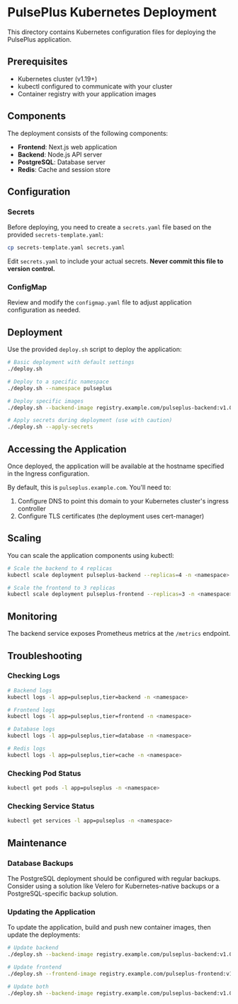 # PulsePlus Kubernetes Deployment

This directory contains Kubernetes configuration files for deploying the PulsePlus application.

## Prerequisites

- Kubernetes cluster (v1.19+)
- kubectl configured to communicate with your cluster
- Container registry with your application images

## Components

The deployment consists of the following components:

- **Frontend**: Next.js web application
- **Backend**: Node.js API server
- **PostgreSQL**: Database server
- **Redis**: Cache and session store

## Configuration

### Secrets

Before deploying, you need to create a `secrets.yaml` file based on the provided `secrets-template.yaml`:

```bash
cp secrets-template.yaml secrets.yaml
```

Edit `secrets.yaml` to include your actual secrets. **Never commit this file to version control.**

### ConfigMap

Review and modify the `configmap.yaml` file to adjust application configuration as needed.

## Deployment

Use the provided `deploy.sh` script to deploy the application:

```bash
# Basic deployment with default settings
./deploy.sh

# Deploy to a specific namespace
./deploy.sh --namespace pulseplus

# Deploy specific images
./deploy.sh --backend-image registry.example.com/pulseplus-backend:v1.0.0 --frontend-image registry.example.com/pulseplus-frontend:v1.0.0

# Apply secrets during deployment (use with caution)
./deploy.sh --apply-secrets
```

## Accessing the Application

Once deployed, the application will be available at the hostname specified in the Ingress configuration.

By default, this is `pulseplus.example.com`. You'll need to:

1. Configure DNS to point this domain to your Kubernetes cluster's ingress controller
2. Configure TLS certificates (the deployment uses cert-manager)

## Scaling

You can scale the application components using kubectl:

```bash
# Scale the backend to 4 replicas
kubectl scale deployment pulseplus-backend --replicas=4 -n <namespace>

# Scale the frontend to 3 replicas
kubectl scale deployment pulseplus-frontend --replicas=3 -n <namespace>
```

## Monitoring

The backend service exposes Prometheus metrics at the `/metrics` endpoint.

## Troubleshooting

### Checking Logs

```bash
# Backend logs
kubectl logs -l app=pulseplus,tier=backend -n <namespace>

# Frontend logs
kubectl logs -l app=pulseplus,tier=frontend -n <namespace>

# Database logs
kubectl logs -l app=pulseplus,tier=database -n <namespace>

# Redis logs
kubectl logs -l app=pulseplus,tier=cache -n <namespace>
```

### Checking Pod Status

```bash
kubectl get pods -l app=pulseplus -n <namespace>
```

### Checking Service Status

```bash
kubectl get services -l app=pulseplus -n <namespace>
```

## Maintenance

### Database Backups

The PostgreSQL deployment should be configured with regular backups. Consider using a solution like Velero for Kubernetes-native backups or a PostgreSQL-specific backup solution.

### Updating the Application

To update the application, build and push new container images, then update the deployments:

```bash
# Update backend
./deploy.sh --backend-image registry.example.com/pulseplus-backend:v1.0.1

# Update frontend
./deploy.sh --frontend-image registry.example.com/pulseplus-frontend:v1.0.1

# Update both
./deploy.sh --backend-image registry.example.com/pulseplus-backend:v1.0.1 --frontend-image registry.example.com/pulseplus-frontend:v1.0.1
``` 